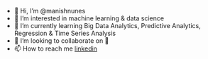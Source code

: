 - 👋 Hi, I’m @manishnunes
- 👀 I’m interested in machine learning & data science
- 🌱 I’m currently learning Big Data Analytics, Predictive Analytics, Regression & Time Series Analysis
- 💞️ I’m looking to collaborate on 🤔
- 📫 How to reach me [linkedin](https://www.linkedin.com/in/manish-nunes-236b2649/)

<!---
manishnunes/manishnunes is a ✨ special ✨ repository because its `README.md` (this file) appears on your GitHub profile.
You can click the Preview link to take a look at your changes.
--->
